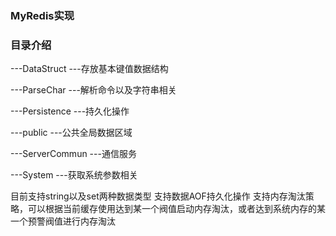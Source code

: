 ### MyRedis实现

### 目录介绍
---DataStruct
    ---存放基本键值数据结构
    
---ParseChar
    ---解析命令以及字符串相关
    
---Persistence
    ---持久化操作
    
---public
    ---公共全局数据区域
    
---ServerCommun
    ---通信服务
    
---System
    ---获取系统参数相关
    

目前支持string以及set两种数据类型
支持数据AOF持久化操作
支持内存淘汰策略，可以根据当前缓存使用达到某一个阀值启动内存淘汰，或者达到系统内存的某一个预警阀值进行内存淘汰
